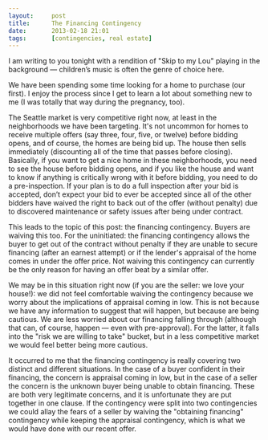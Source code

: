 ```yaml
---
layout:     post
title:      The Financing Contingency
date:       2013-02-18 21:01
tags:       [contingencies, real estate]
---
```


I am writing to you tonight with a rendition of "Skip to my Lou"
playing in the background — children’s music is often the genre of
choice here.

We have been spending some time looking for a home to purchase (our
first). I enjoy the process since I get to learn a lot about something
new to me (I was totally that way during the pregnancy, too).

The Seattle market is very competitive right now, at least in the
neighborhoods we have been targeting. It's not uncommon for homes to
receive multiple offers (say three, four, five, or twelve) before
bidding opens, and of course, the homes are being bid up. The house
then sells immediately (discounting all of the time that passes before
closing). Basically, if you want to get a nice home in these
neighborhoods, you need to see the house before bidding opens, and if
you like the house and want to know if anything is critically wrong
with it before bidding, you need to do a pre-inspection. If your plan
is to do a full inspection after your bid is accepted, don’t expect
your bid to ever be accepted since all of the other bidders have
waived the right to back out of the offer (without penalty) due to
discovered maintenance or safety issues after being under contract.

This leads to the topic of this post: the financing
contingency. Buyers are waiving this too. For the uninitiated: the
financing contingency allows the buyer to get out of the contract
without penalty if they are unable to secure financing (after an
earnest attempt) or if the lender's appraisal of the home comes in
under the offer price. Not waiving this contingency can currently be
the only reason for having an offer beat by a similar offer.

We may be in this situation right now (if you are the seller: we love
your house!): we did not feel comfortable waiving the contingency
because we worry about the implications of appraisal coming in
low. This is not because we have any information to suggest that will
happen, but because are being cautious. We are less worried about our
financing falling through (although that can, of course, happen — even
with pre-approval). For the latter, it falls into the "risk we are
willing to take" bucket, but in a less competitive market we would
feel better being more cautious.

It occurred to me that the financing contingency is really covering
two distinct and different situations. In the case of a buyer
confident in their financing, the concern is appraisal coming in low,
but in the case of a seller the concern is the unknown buyer being
unable to obtain financing. These are both very legitimate concerns,
and it is unfortunate they are put together in one clause. If the
contingency were split into two contingencies we could allay the fears
of a seller by waiving the "obtaining financing" contingency while
keeping the appraisal contingency, which is what we would have done
with our recent offer.
